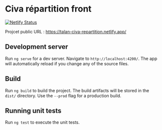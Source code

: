 # Civa répartition front
[![Netlify Status](https://api.netlify.com/api/v1/badges/4427d51f-033f-485a-b725-3e755770ba14/deploy-status)](https://app.netlify.com/sites/talan-civa-repartition/deploys)

Projcet public URL : https://talan-civa-repartition.netlify.app/


## Development server

Run `ng serve` for a dev server. Navigate to `http://localhost:4200/`. The app will automatically reload if you change any of the source files.


## Build

Run `ng build` to build the project. The build artifacts will be stored in the `dist/` directory. Use the `--prod` flag for a production build.

## Running unit tests

Run `ng test` to execute the unit tests.
